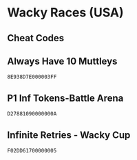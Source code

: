 # Wacky Races (USA)

## Cheat Codes

## Always Have 10 Muttleys

```
8E938D7E000003FF

```

## P1 Inf Tokens-Battle Arena

```
D27881090000000A

```

## Infinite Retries - Wacky Cup

```
F02DD61700000005

```


